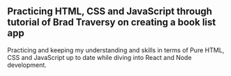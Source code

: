 ## Practicing HTML, CSS and JavaScript through tutorial of Brad Traversy on creating a book list app
Practicing and keeping my understanding and skills in terms of Pure HTML, CSS and JavaScript up to date while diving into React and Node development.
